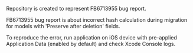 Repository is created to represent FB6713955 bug report.

FB6713955 bug report is about incorrect hash calculation during migration for models with 'Preserve after deletion' fields.

To reproduce the error, run application on iOS device with pre-applied Application Data (enabled by default) and check Xcode Console logs.
